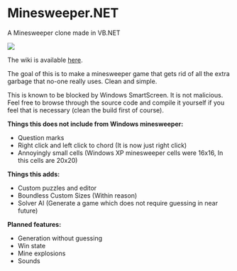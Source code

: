 # Minesweeper.NET
A Minesweeper clone made in VB.NET

<img src="https://www.dropbox.com/s/sqbup9fkapic1g7/screenshot.png?dl=1"></img>

The wiki is available [here](https://github.com/redmechanic/Minesweeper.NET/wiki).

The goal of this is to make a minesweeper game that gets rid of all the extra garbage that no-one really uses. Clean and simple.

This is known to be blocked by Windows SmartScreen. It is not malicious. Feel free to browse through the source code and compile it yourself if you feel that is necessary (clean the build first of course).

<b>Things this does not include from Windows minesweeper:</b>
 - Question marks
 - Right click and left click to chord (It is now just right click)
 - Annoyingly small cells (Windows XP minesweeper cells were 16x16, In this cells are 20x20)

<b>Things this adds:</b>
 - Custom puzzles and editor
 - Boundless Custom Sizes (Within reason)
 - Solver AI (Generate a game which does not require guessing in near future)

<b>Planned features:</b>
 - Generation without guessing
 - Win state
 - Mine explosions
 - Sounds
